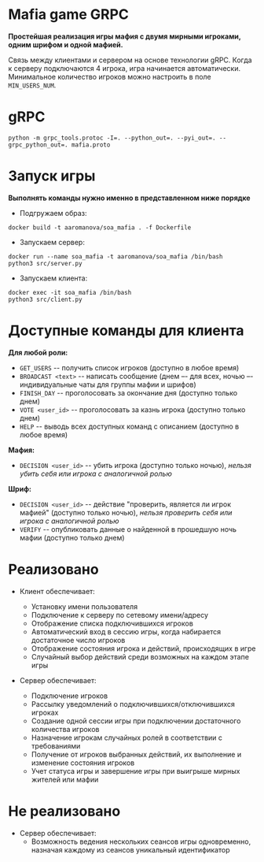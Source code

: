 # Mafia game GRPC

**Простейшая реализация игры мафия с двумя мирными игроками, одним шрифом и одной мафией.**

Связь между клиентами и сервером на основе технологии gRPC. 
Когда к серверу подключаются 4 игрока, игра начинается автоматически. 
Минимальное количество игроков можно настроить в поле `MIN_USERS_NUM`.


# gRPC
```
python -m grpc_tools.protoc -I=. --python_out=. --pyi_out=. --grpc_python_out=. mafia.proto
```

# Запуск игры
**Выполнять команды нужно именно в представленном ниже порядке**

- Подгружаем образ:
```
docker build -t aaromanova/soa_mafia . -f Dockerfile
```

- Запускаем сервер:
```
docker run --name soa_mafia -t aaromanova/soa_mafia /bin/bash
python3 src/server.py
```

- Запускаем клиента:
```
docker exec -it soa_mafia /bin/bash
python3 src/client.py
```

# Доступные команды для клиента

**Для любой роли:**
- `GET_USERS` -- получить список игроков (доступно в любое время)
- `BROADCAST <text>` -- написать сообщение (днем –- для всех, ночью –- индивидуальные чаты для группы мафии и шрифов)
- `FINISH_DAY` -- проголосовать за окончание дня (доступно только днем)
- `VOTE <user_id>` -- проголосовать за казнь игрока (доступно только днем)
- `HELP` -- выводь всех доступных команд с описанием (доступно в любое время)

**Мафия:**
- `DECISION <user_id>` -- убить игрока (доступно только ночью), *нельзя убить себя или игрока с аналогичной ролью*

**Шриф:**
- `DECISION <user_id>` -- действие "проверить, является ли игрок мафией" (доступно только ночью), *нельзя проверить себя или игрока с аналогичной ролью*
- `VERIFY` -- опубликовать данные о найденной в прошедшую ночь мафии (доступно только днем)

# Реализовано
- Клиент обеспечивает:
    - Установку имени пользователя
    - Подключение к серверу по сетевому имени/адресу
    - Отображение списка подключившихся игроков
    - Автоматический вход в сессию игры, когда набирается достаточное число игроков
    - Отображение состояния игрока и действий, происходящих в игре
    - Случайный выбор действий среди возможных на каждом этапе игры 

- Сервер обеспечивает:
    - Подключение игроков
    - Рассылку уведомлений о подключившихся/отключившихся игроках
    - Создание одной сессии игры при подключении достаточного количества игроков
    - Назначение игрокам случайных ролей в соответствии с требованиями
    - Получение от игроков выбранных действий, их выполнение и изменение состояния игроков
    - Учет статуса игры и завершение игры при выигрыше мирных жителей или мафии

# Не реализовано 
- Сервер обеспечивает:
    - Возможность ведения нескольких сеансов игры одновременно, назначая каждому из сеансов уникальный идентификатор